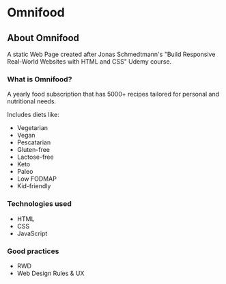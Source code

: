 # Omnifood

## About Omnifood

A static Web Page created after Jonas Schmedtmann's "Build Responsive Real-World Websites with HTML and CSS" Udemy course.

### What is Omnifood?

A yearly food subscription that has 5000+ recipes tailored for personal and nutritional needs.
 
Includes diets like:
- Vegetarian
- Vegan
- Pescatarian
- Gluten-free
- Lactose-free
- Keto
- Paleo
- Low FODMAP
- Kid-friendly

### Technologies used

- HTML
- CSS
- JavaScript

### Good practices

- RWD
- Web Design Rules & UX
